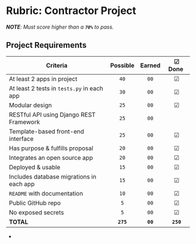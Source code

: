 # Rubric: Contractor Project

_**NOTE**: Must score higher than a **`70%`** to pass._

## Project Requirements

| Criteria                                   | Possible  |  Earned  | ☑ Done ️ |
| ------------------------------------------ | :-------: | :------: | :------: |
| At least 2 apps in project                 |   `40`    |   `00`   |     ☑    |
| At least 2 tests in `tests.py` in each app |   `30`    |   `00`   |     ☑    |
| Modular design                             |   `25`    |   `00`   |     ☑    |
| RESTful API using Django REST Framework    |   `25`    |   `00`   |          |
| Template-based front-end interface         |   `25`    |   `00`   |     ☑    |
| Has purpose & fulfills proposal            |   `20`    |   `00`   |     ☑    |
| Integrates an open source app              |   `20`    |   `00`   |     ☑    |
| Deployed & usable                          |   `15`    |   `00`   |     ☑    |
| Includes database migrations in each app   |   `15`    |   `00`   |     ☑    |
| `README` with documentation                |   `10`    |   `00`   |     ☑    |
| Public GitHub repo                         |    `5`    |   `00`   |     ☑    |
| No exposed secrets                         |    `5`    |   `00`   |     ☑    |
| **TOTAL**                                  | **`275`** | **`00`** |**`250`** |
-